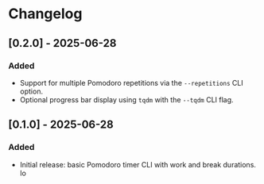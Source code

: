 # Changelog

## [0.2.0] - 2025-06-28
### Added
- Support for multiple Pomodoro repetitions via the `--repetitions` CLI option.
- Optional progress bar display using `tqdm` with the `--tqdm` CLI flag.

## [0.1.0] - 2025-06-28
### Added
- Initial release: basic Pomodoro timer CLI with work and break durations.
lo